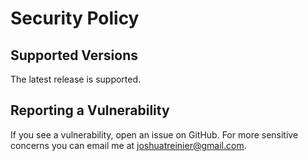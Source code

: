 # Security Policy

## Supported Versions

The latest release is supported.

## Reporting a Vulnerability

If you see a vulnerability, open an issue on GitHub. For more sensitive concerns you can email me at [joshuatreinier@gmail.com](mailto:joshuatreinier@gmail.com).
